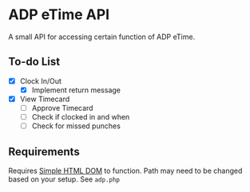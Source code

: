 # ADP eTime API

A small API for accessing certain function of ADP eTime.

## To-do List

- [x] Clock In/Out
	- [x] Implement return message
- [x] View Timecard
	- [ ] Approve Timecard
	- [ ] Check if clocked in and when
	- [ ] Check for missed punches

## Requirements

Requires [Simple HTML DOM](http://simplehtmldom.sourceforge.net/) to function.
Path may need to be changed based on your setup. See `adp.php`
